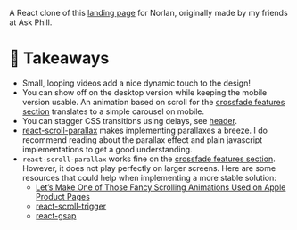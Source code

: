 A React clone of this [landing page](https://norlanglass.com/pages/norlan-whisky-glass) for Norlan, originally made by my friends at Ask Phill.

# 🧐 Takeaways

- Small, looping videos add a nice dynamic touch to the design!
- You can show off on the desktop version while keeping the mobile version usable. An animation based on scroll for the [crossfade features section](/components/sections/crossfade-features.jsx) translates to a simple carousel on mobile.
- You can stagger CSS transitions using delays, see [header](/components/sections/hero-header.jsx#L48).
- [react-scroll-parallax](https://react-scroll-parallax.damnthat.tv/docs/intro) makes implementing parallaxes a breeze. I do recommend reading about the parallax effect and plain javascript implementations to get a good understanding.
- `react-scroll-parallax` works fine on the [crossfade features section](/components/sections/crossfade-features.jsx). However, it does not play perfectly on larger screens. Here are some resources that could help when implementing a more stable solution:
  - [Let’s Make One of Those Fancy Scrolling Animations Used on Apple Product Pages](https://css-tricks.com/lets-make-one-of-those-fancy-scrolling-animations-used-on-apple-product-pages/)
  - [react-scroll-trigger](https://www.npmjs.com/package/react-scroll-trigger)
  - [react-gsap](https://bitworking.github.io/react-gsap/src-components-scroll-trigger#basic-usage)
